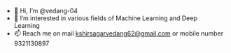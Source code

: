- 👋 Hi, I’m @vedang-04
- 👀 I’m interested in various fields of Machine Learning and Deep Learning
- 📫 Reach me on mail kshirsagarvedang62@gmail.com or mobile number 9321130897

<!---
vedang-04/vedang-04 is a ✨ special ✨ repository because its `README.md` (this file) appears on your GitHub profile.
You can click the Preview link to take a look at your changes.
--->
